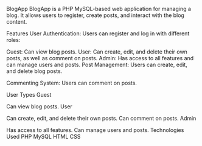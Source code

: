 BlogApp
BlogApp is a PHP MySQL-based web application for managing a blog. It allows users to register, create posts, and interact with the blog content.

Features
User Authentication: Users can register and log in with different roles:

Guest: Can view blog posts.
User: Can create, edit, and delete their own posts, as well as comment on posts.
Admin: Has access to all features and can manage users and posts.
Post Management: Users can create, edit, and delete blog posts.

Commenting System: Users can comment on posts.

User Types
Guest

Can view blog posts.
User

Can create, edit, and delete their own posts.
Can comment on posts.
Admin

Has access to all features.
Can manage users and posts.
Technologies Used
PHP
MySQL
HTML
CSS
